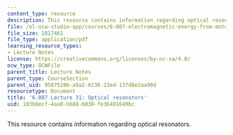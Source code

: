 ```yaml
---
content_type: resource
description: This resource contains information regarding optical resonators.
file: /ol-ocw-studio-app/courses/6-007-electromagnetic-energy-from-motors-to-lasers-spring-2011/103b8ecf4aa8b688b038fe36481649bc_MIT6_007S11_lec31.pdf
file_size: 1817461
file_type: application/pdf
learning_resource_types:
- Lecture Notes
license: https://creativecommons.org/licenses/by-nc-sa/4.0/
ocw_type: OCWFile
parent_title: Lecture Notes
parent_type: CourseSection
parent_uid: 95875286-a9a2-6136-23ed-137d8e2aa90d
resourcetype: Document
title: '6.007 Lecture 31: Optical resonators'
uid: 103b8ecf-4aa8-b688-b038-fe36481649bc
---
```

This resource contains information regarding optical resonators.